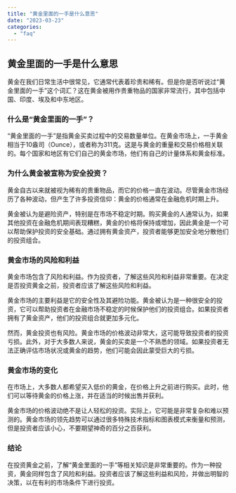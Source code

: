 ```yaml
---
title: "黄金里面的一手是什么意思"
date: "2023-03-23"
categories: 
  - "faq"
---
```


## 黄金里面的一手是什么意思

黄金在我们日常生活中很常见，它通常代表着珍贵和稀有。但是你是否听说过“黄金里面的一手”这个词汇？这在黄金被用作贵重物品的国家非常流行，其中包括中国、印度、埃及和中东地区。

### 什么是“黄金里面的一手”？

“黄金里面的一手”是指黄金买卖过程中的交易数量单位。在黄金市场上，一手黄金相当于10盎司（Ounce），或者称为311克。这是与黄金的重量和交易价格相关联的。每个国家和地区有它们自己的黄金市场，他们有自己的计量体系和黄金标准。

### 为什么黄金被宣称为安全投资？

黄金自古以来就被视为稀有的贵重物品，而它的价格一直在波动。尽管黄金市场经历了各种波动，但产生了许多投资信仰：黄金的价格通常在金融危机时期上升。

黄金被认为是避险资产，特别是在市场不稳定时期。购买黄金的人通常认为，如果其他投资在金融危机期间表现糟糕，黄金的价格将保持或增加，因此黄金是一个可以帮助保护投资的安全基础。通过拥有黄金资产，投资者能够更加安全地分散他们的投资组合。

### 黄金市场的风险和利益

黄金市场包含了风险和利益。作为投资者，了解这些风险和利益非常重要。在决定是否投资黄金之前，投资者应该了解这些风险和利益。

黄金市场的主要利益是它的安全性及其避险功能。黄金被认为是一种很安全的投资，它可以帮助投资者在金融市场不稳定的时候保护他们的投资组合。如果投资者拥有了黄金资产，他们的投资组合就更加多元化。

然而，黄金投资也有风险。黄金市场的价格波动非常大，这可能导致投资者的投资亏损。此外，对于大多数人来说，黄金的买卖是一个不熟悉的领域。如果投资者无法正确评估市场状况或黄金的趋势，他们可能会因此蒙受巨大的亏损。

### 黄金市场的变化

在市场上，大多数人都希望买入低价的黄金，在价格上升之前进行购买。此时，他们可以等待黄金的价格上涨，并在适当的时候出售并获利。

黄金市场的价格波动绝不是让人轻松的投资。实际上，它可能是非常复杂和难以预测的。黄金市场的领先趋势可以通过很多特殊技术指标和图表模式来衡量和预测，但是投资者应该小心，不要期望神奇的百分之百获利。

### 结论

在投资黄金之前，了解“黄金里面的一手”等相关知识是非常重要的。作为一种投资，黄金同样包含了风险和利益。投资者应该了解这些利益和风险，并做出明智的决策，以在有利的市场条件下进行投资。
